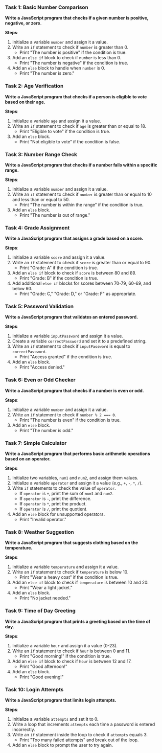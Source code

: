 ### Task 1: Basic Number Comparison
**Write a JavaScript program that checks if a given number is positive, negative, or zero.**

**Steps**:
1. Initialize a variable `number` and assign it a value.
2. Write an `if` statement to check if `number` is greater than 0.
   - Print "The number is positive" if the condition is true.
3. Add an `else if` block to check if `number` is less than 0.
   - Print "The number is negative" if the condition is true.
4. Add an `else` block to handle when `number` is 0.
   - Print "The number is zero."

### Task 2: Age Verification
**Write a JavaScript program that checks if a person is eligible to vote based on their age.**

**Steps**:
1. Initialize a variable `age` and assign it a value.
2. Write an `if` statement to check if `age` is greater than or equal to 18.
   - Print "Eligible to vote" if the condition is true.
3. Add an `else` block.
   - Print "Not eligible to vote" if the condition is false.

### Task 3: Number Range Check
**Write a JavaScript program that checks if a number falls within a specific range.**

**Steps**:
1. Initialize a variable `number` and assign it a value.
2. Write an `if` statement to check if `number` is greater than or equal to 10 and less than or equal to 50.
   - Print "The number is within the range" if the condition is true.
3. Add an `else` block.
   - Print "The number is out of range."

### Task 4: Grade Assignment
**Write a JavaScript program that assigns a grade based on a score.**

**Steps**:
1. Initialize a variable `score` and assign it a value.
2. Write an `if` statement to check if `score` is greater than or equal to 90.
   - Print "Grade: A" if the condition is true.
3. Add an `else if` block to check if `score` is between 80 and 89.
   - Print "Grade: B" if the condition is true.
4. Add additional `else if` blocks for scores between 70-79, 60-69, and below 60.
   - Print "Grade: C," "Grade: D," or "Grade: F" as appropriate.

### Task 5: Password Validation
**Write a JavaScript program that validates an entered password.**

**Steps**:
1. Initialize a variable `inputPassword` and assign it a value.
2. Create a variable `correctPassword` and set it to a predefined string.
3. Write an `if` statement to check if `inputPassword` is equal to `correctPassword`.
   - Print "Access granted" if the condition is true.
4. Add an `else` block.
   - Print "Access denied."

### Task 6: Even or Odd Checker
**Write a JavaScript program that checks if a number is even or odd.**

**Steps**:
1. Initialize a variable `number` and assign it a value.
2. Write an `if` statement to check if `number % 2 === 0`.
   - Print "The number is even" if the condition is true.
3. Add an `else` block.
   - Print "The number is odd."

### Task 7: Simple Calculator
**Write a JavaScript program that performs basic arithmetic operations based on an operator.**

**Steps**:
1. Initialize two variables, `num1` and `num2`, and assign them values.
2. Initialize a variable `operator` and assign it a value (e.g., `+`, `-`, `*`, `/`).
3. Write `if` statements to check the value of `operator`.
   - If `operator` is `+`, print the sum of `num1` and `num2`.
   - If `operator` is `-`, print the difference.
   - If `operator` is `*`, print the product.
   - If `operator` is `/`, print the quotient.
4. Add an `else` block for unsupported operators.
   - Print "Invalid operator."

### Task 8: Weather Suggestion
**Write a JavaScript program that suggests clothing based on the temperature.**

**Steps**:
1. Initialize a variable `temperature` and assign it a value.
2. Write an `if` statement to check if `temperature` is below 10.
   - Print "Wear a heavy coat" if the condition is true.
3. Add an `else if` block to check if `temperature` is between 10 and 20.
   - Print "Wear a light jacket."
4. Add an `else` block.
   - Print "No jacket needed."

### Task 9: Time of Day Greeting
**Write a JavaScript program that prints a greeting based on the time of day.**

**Steps**:
1. Initialize a variable `hour` and assign it a value (0-23).
2. Write an `if` statement to check if `hour` is between 0 and 11.
   - Print "Good morning!" if the condition is true.
3. Add an `else if` block to check if `hour` is between 12 and 17.
   - Print "Good afternoon!"
4. Add an `else` block.
   - Print "Good evening!"

### Task 10: Login Attempts
**Write a JavaScript program that limits login attempts.**

**Steps**:
1. Initialize a variable `attempts` and set it to 0.
2. Write a loop that increments `attempts` each time a password is entered incorrectly.
3. Write an `if` statement inside the loop to check if `attempts` equals 3.
   - Print "Too many failed attempts" and break out of the loop.
4. Add an `else` block to prompt the user to try again.
